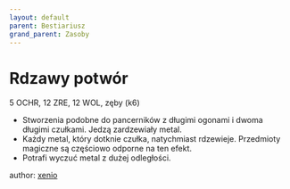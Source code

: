 ```yaml
---
layout: default
parent: Bestiariusz
grand_parent: Zasoby
---
```


# Rdzawy potwór

5 OCHR, 12 ZRE, 12 WOL, zęby (k6)

- Stworzenia podobne do pancerników z długimi ogonami i dwoma długimi czułkami. Jedzą zardzewiały metal.
- Każdy metal, który dotknie czułka, natychmiast rdzewieje. Przedmioty magiczne są częściowo odporne na ten efekt.
- Potrafi wyczuć metal z dużej odległości.

author: [xenio](https://xenioinabottle.blogspot.com)
